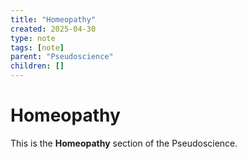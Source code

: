 ```yaml
---
title: "Homeopathy"
created: 2025-04-30
type: note
tags: [note]
parent: "Pseudoscience"
children: []
---
```


# Homeopathy

This is the **Homeopathy** section of the Pseudoscience.
